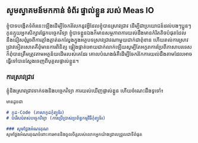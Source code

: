 ## សូមស្វាគមន៍មកកាន់ ទំព័រ ផ្ទាល់ខ្លួន របស់ Meas IO

ខ្ញុំបាទបង្កើតទំព័រនេះឡើងដើម្បីចែករំលែកនូវអ្វីដែលខ្ញុំបានស្រាវជ្រាវ ដើម្បីជាប្រយោជន៍ដល់បងៗប្អូនៗកូនក្មួយអ្នកសិក្សារផ្នែកបច្ចេកវិទ្យា ខ្ញុំបាទខ្លួនឯងក៏មានសម្ថភាពការយល់ដឹងមានកំរិតតិចបំផុតដែលនឹងជៀសពុំរួចពីការភ្លាំងភ្លាត់ឆកល្វែងក្នុងអត្ថបទស្រាវជ្រាវណាមួយជាក់ជាពុំខាន ហើយរាល់ការស្រាវជ្រាវទៀតសោតគឺពុំមានការពិនិត្យ
ផ្ទៀងផ្ទាត់អោយជាក់លាក់ឡើយសូម្បីតែអក្ខរាការប្រែពីភាសាបរទេសក៏ពុំបានត្រឹមត្រូវតាមអត្ថន័យដើមរបស់គេដែរ គោលបំណងធំគឺដើម្បីចែករំកែការយល់ដឹងតាមដែលអាចធ្វើទៅបានស្ដែងចេញពីបុគ្គលផ្ទាល់ខ្លួន។
### ការស្រាវជ្រាវ

ខ្ញុំនិងស្រាវជ្រាវទាក់ទងនិងបច្ចេកវិទ្យា ការយល់ឃើញផ្ទាល់ខ្លួន ហើយចំណេះដឹងទូទៅ៖

```markdown
មានដូចជា

# កូដ-Code (ភាសាកូដកុំព្យូទ័រ)
# បំរើសបំរាស់បច្ចេកវិទ្យា (ការប្រើប្រាស់ប្រព័ន្ធកម្មវិធីកុំព្យូទ័រ)

### សូមថ្លែងអំណរគុណ
សូមថ្លែងអំណរគុណចំពោះការអាននិងចូលចិត្តរបស់លោកអ្នកយ៉ាងជ្រាលជ្រួលជាទីពំផុត
